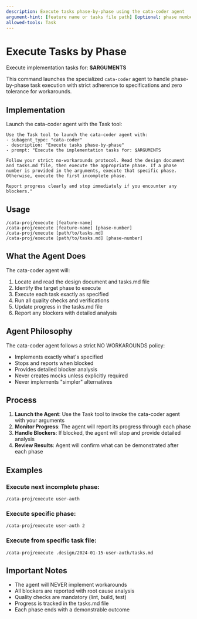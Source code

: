 ```yaml
---
description: Execute tasks phase-by-phase using the cata-coder agent
argument-hint: [feature name or tasks file path] [optional: phase number]
allowed-tools: Task
---
```


# Execute Tasks by Phase

Execute implementation tasks for: **$ARGUMENTS**

This command launches the specialized `cata-coder` agent to handle phase-by-phase task execution with strict adherence to specifications and zero tolerance for workarounds.

## Implementation

Launch the cata-coder agent with the Task tool:

```
Use the Task tool to launch the cata-coder agent with:
- subagent_type: "cata-coder"
- description: "Execute tasks phase-by-phase"
- prompt: "Execute the implementation tasks for: $ARGUMENTS

Follow your strict no-workarounds protocol. Read the design document and tasks.md file, then execute the appropriate phase. If a phase number is provided in the arguments, execute that specific phase. Otherwise, execute the first incomplete phase.

Report progress clearly and stop immediately if you encounter any blockers."
```

## Usage

```
/cata-proj/execute [feature-name]
/cata-proj/execute [feature-name] [phase-number]
/cata-proj/execute [path/to/tasks.md]
/cata-proj/execute [path/to/tasks.md] [phase-number]
```

## What the Agent Does

The cata-coder agent will:
1. Locate and read the design document and tasks.md file
2. Identify the target phase to execute
3. Execute each task exactly as specified
4. Run all quality checks and verifications
5. Update progress in the tasks.md file
6. Report any blockers with detailed analysis

## Agent Philosophy

The cata-coder agent follows a strict NO WORKAROUNDS policy:
- Implements exactly what's specified
- Stops and reports when blocked
- Provides detailed blocker analysis
- Never creates mocks unless explicitly required
- Never implements "simpler" alternatives

## Process

1. **Launch the Agent**: Use the Task tool to invoke the cata-coder agent with your arguments
2. **Monitor Progress**: The agent will report its progress through each phase
3. **Handle Blockers**: If blocked, the agent will stop and provide detailed analysis
4. **Review Results**: Agent will confirm what can be demonstrated after each phase

## Examples

### Execute next incomplete phase:
```
/cata-proj/execute user-auth
```

### Execute specific phase:
```
/cata-proj/execute user-auth 2
```

### Execute from specific task file:
```
/cata-proj/execute .design/2024-01-15-user-auth/tasks.md
```

## Important Notes

- The agent will NEVER implement workarounds
- All blockers are reported with root cause analysis
- Quality checks are mandatory (lint, build, test)
- Progress is tracked in the tasks.md file
- Each phase ends with a demonstrable outcome